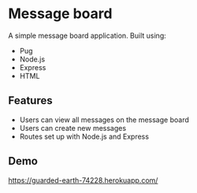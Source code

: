 
# Message board

A simple message board application. Built using:

- Pug
- Node.js
- Express
- HTML

## Features

- Users can view all messages on the message board
- Users can create new messages
- Routes set up with Node.js and Express

## Demo

https://guarded-earth-74228.herokuapp.com/
